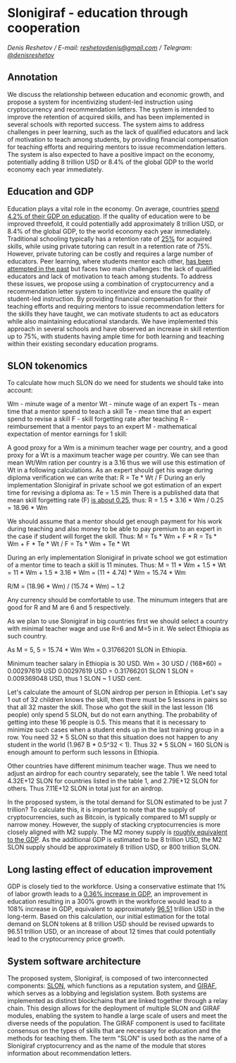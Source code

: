 # Slonigiraf - education through cooperation

_Denis Reshetov / E-mail:_ [_reshetovdenis@gmail.com_](mailto:reshetovdenis@gmail.com) _/ Telegram:_ [_@denisreshetov_](https://t.me/denisreshetov)

## Annotation

We discuss the relationship between education and economic growth, and propose a system for incentivizing student-led instruction using cryptocurrency and recommendation letters. The system is intended to improve the retention of acquired skills, and has been implemented in several schools with reported success. The system aims to address challenges in peer learning, such as the lack of qualified educators and lack of motivation to teach among students, by providing financial compensation for teaching efforts and requiring mentors to issue recommendation letters. The system is also expected to have a positive impact on the economy, potentially adding 8 trillion USD or 8.4% of the global GDP to the world economy each year immediately.

## Education and GDP

Education plays a vital role in the economy. On average, countries [spend 4.2% of their GDP on education](https://data.worldbank.org/indicator/SE.XPD.TOTL.GD.ZS). If the quality of education were to be improved threefold, it could potentially add approximately 8 trillion USD, or 8.4% of the global GDP, to the world economy each year immediately. Traditional schooling typically has a retention rate of [25%](https://link.springer.com/article/10.1007/s10643-022-01332-3) for acquired skills, while using private tutoring can result in a retention rate of 75%. However, private tutoring can be costly and requires a large number of educators. Peer learning, where students mentor each other, [has been attempted in the past](https://en.wikipedia.org/wiki/Peer_learning) but faces two main challenges: the lack of qualified educators and lack of motivation to teach among students. To address these issues, we propose using a combination of cryptocurrency and a recommendation letter system to incentivize and ensure the quality of student-led instruction. By providing financial compensation for their teaching efforts and requiring mentors to issue recommendation letters for the skills they have taught, we can motivate students to act as educators while also maintaining educational standards. We have implemented this approach in several schools and have observed an increase in skill retention up to 75%, with students having ample time for both learning and teaching within their existing secondary education programs.

## SLON tokenomics

To calculate how much SLON do we need for students we should take into account:

Wm - minute wage of a mentor
Wt - minute wage of an expert
Ts - mean time that a mentor spend to teach a skill
Te - mean time that an expert spend to revise a skill
F - skill forgetting rate after teaching
R - reimbursement that a mentor pays to an expert
M - mathematical expectation of mentor earnings for 1 skill:

A good proxy for a Wm is a minimum teacher wage per country, and a good proxy for a Wt is a maximum teacher wage per country. We can see than mean Wt/Wm ration per country is a 3.16 thus we will use this estimation of Wt in a following calculations.
As an expert should get his wage during diploma verification we can write that:
R = Te * Wt / F
During an erly implementation Slonigiraf in private school we got estimation of an expert time for revising a diploma as: Te = 1.5 min
There is a published data that mean skill forgetting rate (F) [is about 0.25](https://link.springer.com/article/10.1007/s10643-022-01332-3), thus:
R = 1.5 * 3.16 * Wm / 0.25 = 18.96 * Wm

We should assume that a mentor should get enough payment for his work during teaching and also money to be able to pay premium to an expert in the case if student will forget the skill. Thus:
M = Ts * Wm + F * R = Ts * Wm + F * Te * Wt / F = Ts * Wm + Te * Wt

During an erly implementation Slonigiraf in private school we got estimation of a mentor time to teach a skill is 11 minutes. Thus:
M = 11 * Wm + 1.5 * Wt = 11 * Wm + 1.5 * 3.16 * Wm = (11 + 4.74) * Wm = 15.74 * Wm

R/M = (18.96 * Wm) / (15.74 * Wm) ~ 1.2

Any currency should be comfortable to use. The minumum integers that are good for R and M are 6 and 5 respectively.

As we plan to use Slonigiraf in big countries first we should select a country with minimal teacher wage and use R=6 and M=5 in it. We select Ethiopia as such country.

As M = 5,
5 = 15.74 * Wm
Wm = 0.31766201 SLON in Ethiopia.

Minimum teacher salary in Ethiopia is 30 USD.
Wm = 30 USD / (168*60) = 0.00297619 USD
0.00297619 USD = 0.31766201 SLON
1 SLON = 0.009369048 USD, thus 1 SLON ~ 1 USD cent.

Let's calculate the amount of SLON airdrop per person in Ethiopia.
Let's say 1 out of 32 children knows the skill, then there must be 5 lessons in pairs so that all 32 master the skill. Those who got the skill in the last lesson (16 people) only spend 5 SLON, but do not earn anything.
The probability of getting into these 16 people is 0.5.
This means that it is necessary to minimize such cases when a student ends up in the last training group in a row.
You need 32 * 5 SLON so that this situation does not happen to any student in the world (1.967 B * 0.5^32 < 1).
Thus 32 * 5 SLON = 160 SLON is enough amount to perform such lessons in Ethiopia.

Other countries have different minimum teacher wage. Thus we need to adjust an airdrop for each country separately, see the table 1.
We need total 4.32E+12 SLON for countries listed in the table 1, and 2.79E+12 SLON for others. Thus 7.11E+12 SLON in total just for an airdrop.

In the proposed system, is the total demand for SLON estimated to be just 7 trillion? To calculate this, it is important to note that the supply of cryptocurrencies, such as Bitcoin, is typically compared to M1 supply or narrow money. However, the supply of stacking cryptocurrencies is more closely aligned with M2 supply. The M2 money supply is [roughly equivalent to the GDP](https://data.worldbank.org/indicator/FM.LBL.BMNY.GD.ZS). As the additional GDP is estimated to be 8 trillion USD, the M2 SLON supply should be approximately 8 trillion USD, or 800 trillion SLON.

## Long lasting effect of education improvement

GDP is closely tied to the workforce. Using a conservative estimate that 1% of labor growth leads to a [0.36% increase in GDP](https://dergipark.org.tr/tr/download/article-file/364734), an improvement in education resulting in a 300% growth in the workforce would lead to a 108% increase in GDP, equivalent to approximately [96.51](https://data.worldbank.org/indicator/NY.GDP.MKTP.CD) trillion USD in the long-term. Based on this calculation, our initial estimation for the total demand on SLON tokens at 8 trillion USD should be revised upwards to 96.51 trillion USD, or an increase of about 12 times that could potentially lead to the cryptocurrency price growth.

## System software architecture

The proposed system, Slonigiraf, is composed of two interconnected components: [SLON](https://github.com/slonigiraf/whitepaper/blob/main/slon/ENG.md), which functions as a reputation system, and [GIRAF](https://github.com/slonigiraf/whitepaper/blob/main/giraf/ENG.md), which serves as a lobbying and legislation system. Both systems are implemented as distinct blockchains that are linked together through a relay chain. This design allows for the deployment of multiple SLON and GIRAF modules, enabling the system to handle a large scale of users and meet the diverse needs of the population. The GIRAF component is used to facilitate consensus on the types of skills that are necessary for education and the methods for teaching them. The term "SLON" is used both as the name of a Slonigiraf cryptocurrency and as the name of the module that stores information about recommendation letters.